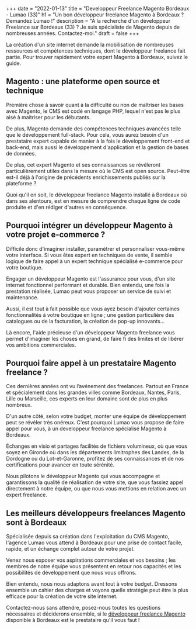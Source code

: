 +++
date = "2022-01-13"
title = "Developpeur Freelance Magento Bordeaux - Lumao (33)"
h1 = "Un bon développeur freelance Magento à Bordeaux ? Demandez Lumao !"
description = "A la recherche d'un développeur Freelance sur Bordeaux (33) ? Je suis spécialiste de Magento depuis de nombreuses années. Contactez-moi."
draft = false
+++

La création d'un site internet demande la mobilisation de nombreuses ressources et compétences techniques, dont le développeur freelance fait partie. Pour trouver rapidement votre expert Magento à Bordeaux, suivez le guide.

## Magento : une plateforme open source et technique

Première chose à savoir quant à la difficulté ou non de maîtriser les bases avec Magento, le CMS est codé en langage PHP, lequel n'est pas le plus aisé à maitriser pour les débutants.

De plus, Magento demande des compétences techniques avancées telle que le développement full-stack. Pour cela, vous aurez besoin d'un prestataire expert capable de manier à la fois le développement front-end et back-end, mais aussi le développement d'application et la gestion de bases de données.

De plus, cet expert Magento et ses connaissances se révéleront particulièrement utiles dans la mesure où le CMS est open source. Peut-être est-il déjà à l'origine de précédents enrichissements publiés sur la plateforme ?

Quoi qu'il en soit, le développeur freelance Magento installé à Bordeaux où dans ses alentours, est en mesure de comprendre chaque ligne de code produite et d'en rédiger d'autres en conséquence.

## Pourquoi intégrer un développeur Magento à votre projet e-commerce ?

Difficile donc d'imaginer installer, paramétrer et personnaliser vous-même votre interface. Si vous êtes expert en techniques de vente, il semble logique de faire appel à un expert technique spécialisé e-commerce pour votre boutique.

Engager un développeur Magento est l'assurance pour vous, d'un site internet fonctionnel performant et durable. Bien entendu, une fois la prestation réalisée, Lumao peut vous proposer un service de suivi et maintenance.

Aussi, il est tout à fait possible que vous ayez besoin d'ajouter certaines fonctionnalités à votre boutique en ligne ; une gestion particulière des catalogues ou de la facturation, la création de pop-up innovants...

Là encore, l'aide précieuse d'un développeur Magento freelance vous permet d'imaginer les choses en grand, de faire fi des limites et de libérer vos ambitions commerciales.

## Pourquoi faire appel à un prestataire Magento freelance ?

Ces dernières années ont vu l’avénement des freelances. Partout en France et spécialement dans les grandes villes comme Bordeaux, Nantes, Paris, Lille ou Marseille, ces experts en leur domaine sont de plus en plus nombreux.

D'un autre côté, selon votre budget, monter une équipe de développement peut se révéler très onéreux. C'est pourquoi Lumao vous propose de faire appel pour vous, à un developpeur freelance spécialisé Magento à Bordeaux.

Échanges en visio et partages facilités de fichiers volumineux, où que vous soyez en Gironde où dans les départements limitrophes des Landes, de la Dordogne ou du Lot-et-Garonne, profitez de ses connaissances et de nos certifications pour avancer en toute sérénité.

Nous pilotons le développeur Magento qui vous accompagne et garantissons la qualité de réalisation de votre site, que vous fassiez appel directement à notre équipe, ou que nous vous mettions en relation avec un expert freelance.

## Les meilleurs développeurs freelances Magento sont à Bordeaux

Spécialisée depuis sa création dans l'exploitation du CMS Magento, l'agence Lumao vous attend à Bordeaux pour une prise de contact facile, rapide, et un échange complet autour de votre projet.

Venez nous exposer vos aspirations commerciales et vos besoins ; les membres de notre équipe vous présentent en retour nos capacités et les possibilités de développement que nous vous offrons.

Bien entendu, nous nous adaptons avant tout à votre budget. Dressons ensemble un cahier des charges et voyons quelle stratégie peut être la plus efficace pour la création de votre site internet.

Contactez-nous sans attendre, posez-nous toutes les questions nécessaires et déciderons ensemble, si le [développeur freelance Magento](/ecommerce/cms/magento/freelance/) disponible à Bordeaux est le prestataire qu'il vous faut !

